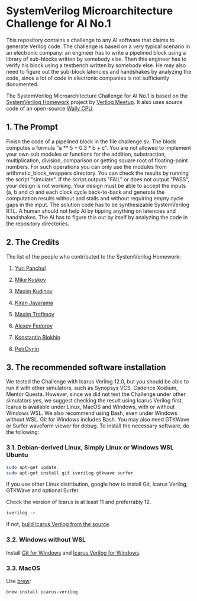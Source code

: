# SystemVerilog Microarchitecture Challenge for AI No.1

This repository contains a challenge to any AI software that claims to
generate Verilog code. The challenge is based on a very typical scenario in
an electronic company: an engineer has to write a pipelined block using a
library of sub-blocks written by somebody else. Then this engineer has to
verify his block using a testbench written by somebody else. He may also
need to figure out the sub-block latencies and handshakes by analyzing the
code, since a lot of code in electronic companies is not sufficiently
documented.

The SystemVerilog Microarchitecture Challenge for AI No.1 is based on the
[SystemVerilog
Homework](https://github.com/verilog-meetup/systemverilog-homework) project
by [Verilog Meetup](https://verilog-meetup.com/). It also uses source code
of an open-source [Wally CPU](https://github.com/openhwgroup/cvw).

## 1. The Prompt

Finish the code of a pipelined block in the file challenge.sv.
The block computes a formula "a ** 5 + 0.3 * b + c".
You are not allowed to implement your own sub modules or functions
for the addition, substraction, multiplication, division,
comparison or getting square root of floating-point numbers.
For such operations you can only use the modules
from arithmetic_block_wrappers directory.
You can check the results by running the script "simulate".
If the script outputs "FAIL" or does not output "PASS", your design
is not working. Your design must be able to accept the inputs (a, b and c)
and each clock cycle back-to-back and generate the computation results without
and stalls and without requiring empty cycle gaps in the input.
The solution code has to be synthesizable SystemVerilog RTL.
A human should not help AI by tipping anything on latencies
and handshakes. The AI has to figure this out by itself
by analyzing the code in the repository directories.

## 2. The Credits

The list of the people who contributed to the SystemVerilog Homework:

1. [Yuri Panchul](https://github.com/yuri-panchul)

2. [Mike Kuskov](https://github.com/unaimillan)

3. [Maxim Kudinov](https://github.com/max-kudinov)

4. [Kiran Jayarama](https://github.com/24x7fpga)

5. [Maxim Trofimov](https://github.com/maxvereschagin)

6. [Alexey Fedorov](https://github.com/32FedorovAlexey)

7. [Konstantin Blokhin](https://github.com/kost-b)

8. [PetrDynin](https://github.com/PetrDynin)

## 3. The recommended software installation

We tested the Challenge with Icarus Verilog 12.0, but you should be able to run it with other simulators, such as Synopsys VCS, Cadence Xcelium, Mentor Questa.
However, since we did not test the Challenge under other simulators yes, we suggest checking the result using Icarus Verilog first.
Icarus is available under Linux, MacOS and Windows, with or without Windows WSL. We also recommend using Bash, even under Windows without WSL. Git for Windows includes Bash.
You may also need GTKWave or Surfer waveform viewer for debug. To install the necessary software, do the following:

### 3.1. Debian-derived Linux, Simply Linux or Windows WSL Ubuntu

```bash
sudo apt-get update
sudo apt-get install git iverilog gtkwave surfer
```

If you use other Linux distribution, google how to install Git, Icarus Verilog, GTKWave and optional Surfer.

Check the version of Icarus is at least 11 and preferrably 12.

```bash
iverilog -v
```

If not, [build Icarus Verilog from the source](https://github.com/steveicarus/iverilog).

### 3.2. Windows without WSL

Install [Git for Windows](https://gitforwindows.org/) and [Icarus Verilog for Windows](https://bleyer.org/icarus/iverilog-v12-20220611-x64_setup.exe).

### 3.3. MacOS

Use [brew](https://formulae.brew.sh/formula/icarus-verilog):

```zsh
brew install icarus-verilog
```
